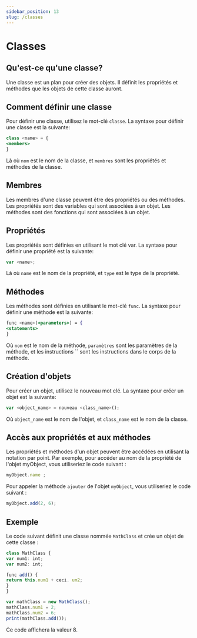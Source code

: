```yaml
---
sidebar_position: 13
slug: /classes
---
```


# Classes

## Qu'est-ce qu'une classe?

Une classe est un plan pour créer des objets. Il définit les propriétés et méthodes que les objets de cette classe auront.

## Comment définir une classe

Pour définir une classe, utilisez le mot-clé `classe`. La syntaxe pour définir une classe est la suivante:

```jsx
class <name> = {
<members>
}
```

Là où `nom` est le nom de la classe, et `membres` sont les propriétés et méthodes de la classe.

## Membres

Les membres d'une classe peuvent être des propriétés ou des méthodes. Les propriétés sont des variables qui sont associées à un objet. Les méthodes sont des fonctions qui sont associées à un objet.

## Propriétés
Les propriétés sont définies en utilisant le mot clé var. La syntaxe pour définir une propriété est la suivante:

```jsx
var <name>;
```

Là où `name` est le nom de la propriété, et `type` est le type de la propriété.

## Méthodes
Les méthodes sont définies en utilisant le mot-clé `func`. La syntaxe pour définir une méthode est la suivante:

```jsx
func <name>(<parameters>) = {
<statements>
}
```
Où `nom` est le nom de la méthode, `paramètres` sont les paramètres de la méthode, et les instructions `` sont les instructions dans le corps de la méthode.

## Création d'objets


Pour créer un objet, utilisez le nouveau mot clé. La syntaxe pour créer un objet est la suivante:

```jsx
var <object_name> = nouveau <class_name>();
```

Où `object_name` est le nom de l'objet, et `class_name` est le nom de la classe.

## Accès aux propriétés et aux méthodes

Les propriétés et méthodes d'un objet peuvent être accédées en utilisant la notation par point. Par exemple, pour accéder au nom de la propriété de l'objet myObject, vous utiliseriez le code suivant :

```jsx
myObject.name ;
```

Pour appeler la méthode `ajouter` de l'objet `myObject`, vous utiliseriez le code suivant :

```jsx
myObject.add(2, 6);
```

## Exemple
Le code suivant définit une classe nommée `MathClass` et crée un objet de cette classe :

```jsx
class MathClass {
var num1: int;
var num2: int;

func add() {
return this.num1 + ceci. um2;
}
}

var mathClass = new MathClass();
mathClass.num1 = 2;
mathClass.num2 = 6;
print(mathClass.add());
```

Ce code affichera la valeur 8.